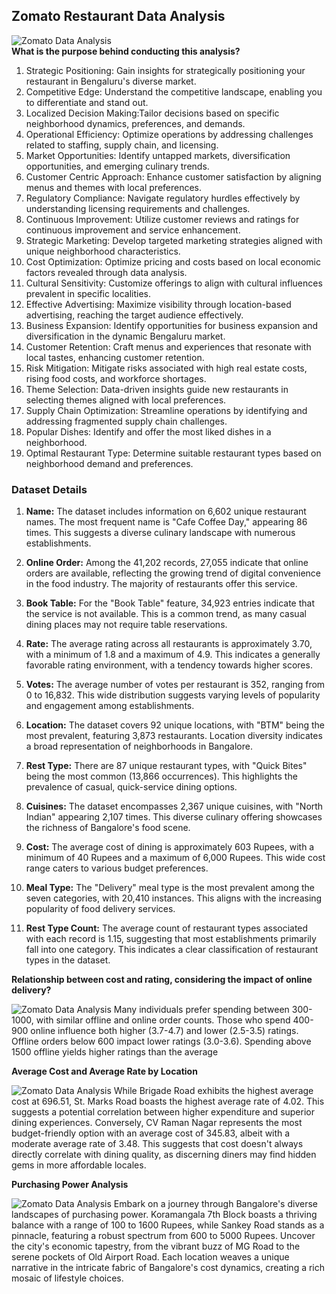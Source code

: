 ## Zomato Restaurant Data Analysis
![Zomato Data Analysis](https://github.com/Sadikctg/Project_1_Zomato_EDA/blob/main/images/zomato_cover.png)
<br>
**What is the purpose behind conducting this analysis?**<br>
1. Strategic Positioning: Gain insights for strategically positioning your restaurant in Bengaluru's diverse market.<br>
2. Competitive Edge: Understand the competitive landscape, enabling you to differentiate and stand out.<br>
3. Localized Decision Making:Tailor decisions based on specific neighborhood dynamics, preferences, and demands.<br>
4. Operational Efficiency: Optimize operations by addressing challenges related to staffing, supply chain, and licensing.<br>
5. Market Opportunities: Identify untapped markets, diversification opportunities, and emerging culinary trends.<br>
6. Customer Centric Approach: Enhance customer satisfaction by aligning menus and themes with local preferences.<br>
7. Regulatory Compliance: Navigate regulatory hurdles effectively by understanding licensing requirements and challenges.<br>
8. Continuous Improvement: Utilize customer reviews and ratings for continuous improvement and service enhancement.<br>
9. Strategic Marketing: Develop targeted marketing strategies aligned with unique neighborhood characteristics.<br>
10. Cost Optimization: Optimize pricing and costs based on local economic factors revealed through data analysis.<br>
11. Cultural Sensitivity: Customize offerings to align with cultural influences prevalent in specific localities.<br>
12. Effective Advertising: Maximize visibility through location-based advertising, reaching the target audience effectively.<br>
13. Business Expansion: Identify opportunities for business expansion and diversification in the dynamic Bengaluru market.<br>
14. Customer Retention: Craft menus and experiences that resonate with local tastes, enhancing customer retention.<br>
15. Risk Mitigation: Mitigate risks associated with high real estate costs, rising food costs, and workforce shortages.<br>
16. Theme Selection: Data-driven insights guide new restaurants in selecting themes aligned with local preferences.<br>
17. Supply Chain Optimization: Streamline operations by identifying and addressing fragmented supply chain challenges.<br>
18. Popular Dishes: Identify and offer the most liked dishes in a neighborhood.<br>
19. Optimal Restaurant Type: Determine suitable restaurant types based on neighborhood demand and preferences.

### Dataset Details
1. **Name:** The dataset includes information on 6,602 unique restaurant names. The most frequent name is "Cafe Coffee Day," appearing 86 times. This suggests a diverse culinary landscape with numerous establishments.

2. **Online Order:** Among the 41,202 records, 27,055 indicate that online orders are available, reflecting the growing trend of digital convenience in the food industry. The majority of restaurants offer this service.

3. **Book Table:** For the "Book Table" feature, 34,923 entries indicate that the service is not available. This is a common trend, as many casual dining places may not require table reservations.

4. **Rate:** The average rating across all restaurants is approximately 3.70, with a minimum of 1.8 and a maximum of 4.9. This indicates a generally favorable rating environment, with a tendency towards higher scores.

5. **Votes:** The average number of votes per restaurant is 352, ranging from 0 to 16,832. This wide distribution suggests varying levels of popularity and engagement among establishments.

6. **Location:** The dataset covers 92 unique locations, with "BTM" being the most prevalent, featuring 3,873 restaurants. Location diversity indicates a broad representation of neighborhoods in Bangalore.

7. **Rest Type:** There are 87 unique restaurant types, with "Quick Bites" being the most common (13,866 occurrences). This highlights the prevalence of casual, quick-service dining options.

8. **Cuisines:** The dataset encompasses 2,367 unique cuisines, with "North Indian" appearing 2,107 times. This diverse culinary offering showcases the richness of Bangalore's food scene.

9. **Cost:** The average cost of dining is approximately 603 Rupees, with a minimum of 40 Rupees and a maximum of 6,000 Rupees. This wide cost range caters to various budget preferences.

10. **Meal Type:** The "Delivery" meal type is the most prevalent among the seven categories, with 20,410 instances. This aligns with the increasing popularity of food delivery services.

11. **Rest Type Count:** The average count of restaurant types associated with each record is 1.15, suggesting that most establishments primarily fall into one category. This indicates a clear classification of restaurant types in the dataset.


**Relationship between cost and rating, considering the impact of online delivery?** <br>

![Zomato Data Analysis](https://github.com/Sadikctg/Project_1_Zomato_EDA/blob/main/images/11%20Cost%20vs%20Rate%20with%20Online%20Order.png)
Many individuals prefer spending between 300-1000, with similar offline and online order counts. Those who spend 400-900 online influence both higher (3.7-4.7) and lower (2.5-3.5) ratings. Offline orders below 600 impact lower ratings (3.0-3.6). Spending above 1500 offline yields higher ratings than the average
<br>

**Average Cost and Average Rate by Location**<br>

![Zomato Data Analysis](https://github.com/Sadikctg/Project_1_Zomato_EDA/blob/main/images/1.2%20Average%20Cost%20and%20Average%20Rate%20by%20Location.png)
While Brigade Road exhibits the highest average cost at 696.51, St. Marks Road boasts the highest average rate of 4.02. This suggests a potential correlation between higher expenditure and superior dining experiences. Conversely, CV Raman Nagar represents the most budget-friendly option with an average cost of 345.83, albeit with a moderate average rate of 3.48. This suggests that cost doesn't always directly correlate with dining quality, as discerning diners may find hidden gems in more affordable locales.
<br>

**Purchasing Power Analysis** <br>

![Zomato Data Analysis](https://github.com/Sadikctg/Project_1_Zomato_EDA/blob/main/images/1.3%20Purchasing%20Power%20Analysis.png)
Embark on a journey through Bangalore's diverse landscapes of purchasing power. Koramangala 7th Block boasts a thriving balance with a range of 100 to 1600 Rupees, while Sankey Road stands as a pinnacle, featuring a robust spectrum from 600 to 5000 Rupees. Uncover the city's economic tapestry, from the vibrant buzz of MG Road to the serene pockets of Old Airport Road. Each location weaves a unique narrative in the intricate fabric of Bangalore's cost dynamics, creating a rich mosaic of lifestyle choices.

